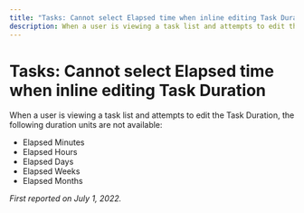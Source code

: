 ```yaml
---
title: "Tasks: Cannot select Elapsed time when inline editing Task Duration"
description: When a user is viewing a task list and attempts to edit the Task Duration, elapsed duration units are not available.
---
```


# Tasks: Cannot select Elapsed time when inline editing Task Duration

When a user is viewing a task list and attempts to edit the Task Duration, the following duration units are not available:

* Elapsed Minutes
* Elapsed Hours
* Elapsed Days
* Elapsed Weeks
* Elapsed Months

_First reported on July 1, 2022._

